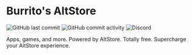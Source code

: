 # Burrito's AltStore
![GitHub last commit](https://img.shields.io/github/last-commit/burritosoftware/altstore) ![GitHub commit activity](https://img.shields.io/github/commit-activity/m/burritosoftware/altstore) ![Discord](https://img.shields.io/discord/419367512262705152)

Apps, games, and more. Powered by AltStore. Totally free. Supercharge your AltStore experience.
